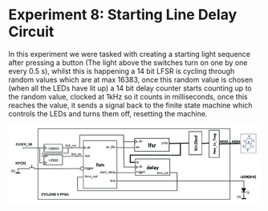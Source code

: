 # Experiment 8: Starting Line Delay Circuit

In this experiment we were tasked with creating a starting light sequence after pressing a button (The light above the switches turn on one by one every 0.5 s), whilst this is happening a 14 bit LFSR is cycling through random values which are at max 16383, once this random value is chosen (when all the LEDs have lit up) a 14 bit delay counter starts counting up to the random value, clocked at 1kHz so it counts in milliseconds, once this reaches the value, it sends a signal back to the finite state machine which controls the LEDs and turns them off, resetting the machine.

![Diagram](https://github.com/GPadley/VERILOG-Lab/blob/master/Part-2/Ex8/Light%20Sequence.png)
